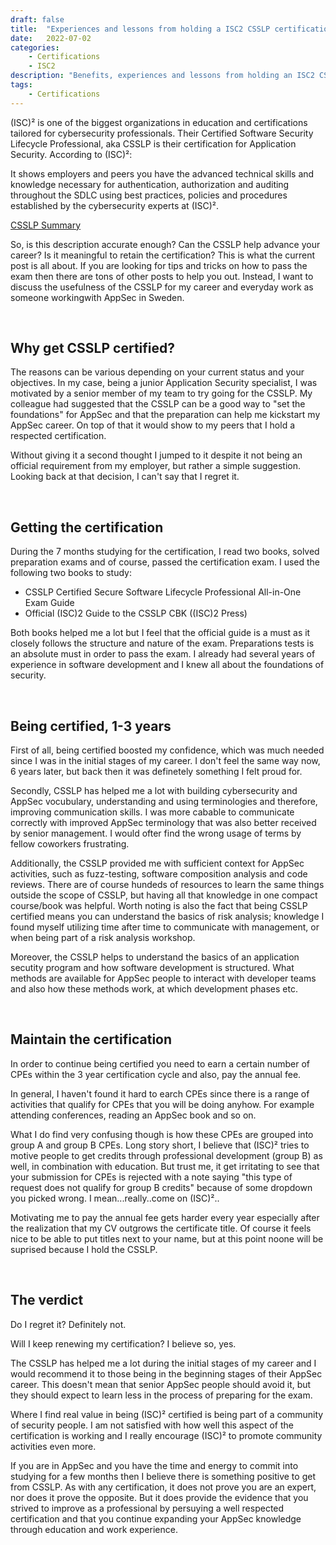 ```yaml
---
draft: false
title:  "Experiences and lessons from holding a ISC2 CSSLP certification"
date:   2022-07-02
categories: 
    - Certifications
    - ISC2
description: "Benefits, experiences and lessons from holding an ISC2 CSSLP certification"
tags: 
    - Certifications
---
```



(ISC)² is one of the biggest organizations in education and certifications tailored for cybersecurity professionals. Their Certified Software Security Lifecycle Professional, aka CSSLP is their certification for Application Security. According to (ISC)²:

It shows employers and peers you have the advanced technical skills and knowledge necessary for authentication, authorization and auditing throughout the SDLC using best practices, policies and procedures established by the cybersecurity experts at (ISC)².

[CSSLP Summary](https://www.isc2.org/Certifications/CSSLP)

<!-- more -->

So, is this description accurate enough? Can the CSSLP help advance your career? Is it meaningful to retain the certification? This is what the current post is all about. If you are looking for tips and tricks on how to pass the exam then there are tons of other posts to help you out. Instead, I want to discuss the usefulness of the CSSLP for my career and everyday work as someone workingwith AppSec in Sweden.

<br>

## Why get CSSLP certified?

The reasons can be various depending on your current status and your objectives. In my case, being a junior Application Security specialist, I was motivated by a senior member of my team to try going for the CSSLP. My colleague had suggested that the CSSLP can be a good way to "set the foundations" for AppSec and that the preparation can help me kickstart my AppSec career. On top of that it would show to my peers that I hold a respected certification.

Without giving it a second thought I jumped to it despite it not being an official requirement from my employer, but rather a simple suggestion. Looking back at that decision, I can't say that I regret it.

<br>

## Getting the certification

During the 7 months studying for the certification, I read two books, solved preparation exams and of course, passed the certification exam. I used the following two books to study:

- CSSLP Certified Secure Software Lifecycle Professional All-in-One Exam Guide
- Official (ISC)2 Guide to the CSSLP CBK ((ISC)2 Press)

Both books helped me a lot but I feel that the official guide is a must as it closely follows the structure and nature of the exam. Preparations tests is an absolute must in order to pass the exam. I already had several years of experience in software development and I knew all about the foundations of security.

<br>

## Being certified, 1-3 years

First of all, being certified boosted my confidence, which was much needed since I was in the initial stages of my career. I don't feel the same way now, 6 years later, but back then it was definetely something I felt proud for.

Secondly, CSSLP has helped me a lot with building cybersecurity and AppSec  vocubulary, understanding and using terminologies and therefore, improving communication skills. I was more cabable to communicate correctly with improved AppSec terminology that was also better received by senior management. I would ofter find the wrong usage of terms by fellow coworkers frustrating.

Additionally, the CSSLP provided me with sufficient context for AppSec activities, such as fuzz-testing, software composition analysis and code reviews. There are of course hundeds of resources to learn the same things outside the scope of CSSLP, but having all that knowledge in one compact course/book was helpful. Worth noting is also the fact that being CSSLP certified means you can understand the basics of risk analysis; knowledge I found myself utilizing time after time to communicate with management, or when being part of a risk analysis workshop.

Moreover, the CSSLP helps to understand the basics of an application secutity program and how software development is structured. What methods are available for AppSec people to interact with developer teams and also how these methods work, at which development phases etc.

<br>

## Maintain the certification

In order to continue being certified you need to earn a certain number of CPEs within the 3 year certification cycle and also, pay the annual fee.

In general, I haven't found it hard to earch CPEs since there is a range of activities that qualify for CPEs that you will be doing anyhow. For example attending conferences, reading an AppSec book and so on.

What I do find very confusing though is how these CPEs are grouped into group A and group B CPEs. Long story short, I believe that (ISC)² tries to motive people to get credits through professional development (group B) as well, in combination with education. But trust me, it get irritating to see that your submission for CPEs is rejected with a note saying "this type of request does not qualify for group B credits" because of some dropdown you picked wrong. I mean...really..come on (ISC)²..

Motivating me to pay the annual fee gets harder every year especially after the realization that my CV outgrows the certificate title. Of course it feels nice to be able to put titles next to your name, but at this point noone will be suprised because I hold the CSSLP.

<br>

## The verdict

Do I regret it? Definitely not.

Will I keep renewing my certification? I believe so, yes.

The CSSLP has helped me a lot during the initial stages of my career and I would recommend it to those being in the beginning stages of their AppSec career.  This doesn't mean that senior AppSec people should avoid it, but they should expect to learn less in the process of preparing for the exam.

Where I find real value in being (ISC)² certified is being part of a community of security people. I am not satisfied with how well this aspect of the certification is working and I really encourage (ISC)² to promote community activities even more.

If you are in AppSec and you have the time and energy to commit into studying for a few months then I believe there is something positive to get from CSSLP. As with any certification, it does not prove you are an expert, nor does it prove the opposite. But it does provide the evidence that you strived to improve as a professional by persuying a well respected certification and that you continue expanding your AppSec knowledge through education and work experience.
